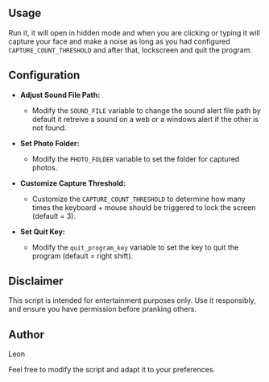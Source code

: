  ## Usage

 Run it, it will open in hidden mode and when you are clicking or typing it will capture your face and make a noise as long as you had configured  `CAPTURE_COUNT_THRESHOLD` and after that, lockscreen and quit the program.
 
 ## Configuration

 - **Adjust Sound File Path:**
   - Modify the `SOUND_FILE` variable to change the sound alert file path by default it retreive a sound on a web or a windows alert if the other is not found.

 - **Set Photo Folder:**
   - Modify the `PHOTO_FOLDER` variable to set the folder for captured photos.

 - **Customize Capture Threshold:**
   - Customize the `CAPTURE_COUNT_THRESHOLD` to determine how many times the keyboard + mouse should be triggered to lock the screen (default = 3).

 - **Set Quit Key:**
   - Modify the `quit_program_key` variable to set the key to quit the program (default = right shift).

 ## Disclaimer

 This script is intended for entertainment purposes only. Use it responsibly, and ensure you have permission before pranking others.

 ## Author

 Leon

Feel free to modify the script and adapt it to your preferences.

